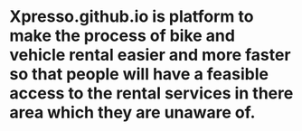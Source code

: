 # Xpresso.github.io is platform to make the process of bike and vehicle rental easier and more faster so that people will have a feasible access to the rental services in there area which they are unaware of.
